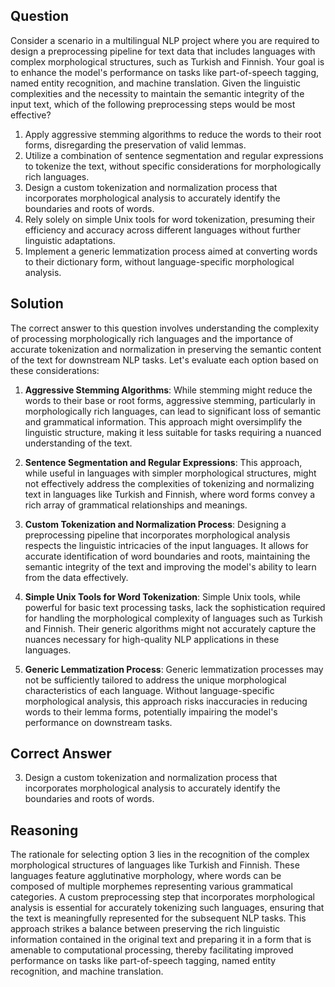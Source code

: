 ## Question
Consider a scenario in a multilingual NLP project where you are required to design a preprocessing pipeline for text data that includes languages with complex morphological structures, such as Turkish and Finnish. Your goal is to enhance the model's performance on tasks like part-of-speech tagging, named entity recognition, and machine translation. Given the linguistic complexities and the necessity to maintain the semantic integrity of the input text, which of the following preprocessing steps would be most effective?

1. Apply aggressive stemming algorithms to reduce the words to their root forms, disregarding the preservation of valid lemmas.
2. Utilize a combination of sentence segmentation and regular expressions to tokenize the text, without specific considerations for morphologically rich languages.
3. Design a custom tokenization and normalization process that incorporates morphological analysis to accurately identify the boundaries and roots of words.
4. Rely solely on simple Unix tools for word tokenization, presuming their efficiency and accuracy across different languages without further linguistic adaptations.
5. Implement a generic lemmatization process aimed at converting words to their dictionary form, without language-specific morphological analysis.

## Solution
The correct answer to this question involves understanding the complexity of processing morphologically rich languages and the importance of accurate tokenization and normalization in preserving the semantic content of the text for downstream NLP tasks. Let's evaluate each option based on these considerations:

1. **Aggressive Stemming Algorithms**: While stemming might reduce the words to their base or root forms, aggressive stemming, particularly in morphologically rich languages, can lead to significant loss of semantic and grammatical information. This approach might oversimplify the linguistic structure, making it less suitable for tasks requiring a nuanced understanding of the text.

2. **Sentence Segmentation and Regular Expressions**: This approach, while useful in languages with simpler morphological structures, might not effectively address the complexities of tokenizing and normalizing text in languages like Turkish and Finnish, where word forms convey a rich array of grammatical relationships and meanings.

3. **Custom Tokenization and Normalization Process**: Designing a preprocessing pipeline that incorporates morphological analysis respects the linguistic intricacies of the input languages. It allows for accurate identification of word boundaries and roots, maintaining the semantic integrity of the text and improving the model's ability to learn from the data effectively.

4. **Simple Unix Tools for Word Tokenization**: Simple Unix tools, while powerful for basic text processing tasks, lack the sophistication required for handling the morphological complexity of languages such as Turkish and Finnish. Their generic algorithms might not accurately capture the nuances necessary for high-quality NLP applications in these languages.

5. **Generic Lemmatization Process**: Generic lemmatization processes may not be sufficiently tailored to address the unique morphological characteristics of each language. Without language-specific morphological analysis, this approach risks inaccuracies in reducing words to their lemma forms, potentially impairing the model's performance on downstream tasks.

## Correct Answer
3. Design a custom tokenization and normalization process that incorporates morphological analysis to accurately identify the boundaries and roots of words.

## Reasoning
The rationale for selecting option 3 lies in the recognition of the complex morphological structures of languages like Turkish and Finnish. These languages feature agglutinative morphology, where words can be composed of multiple morphemes representing various grammatical categories. A custom preprocessing step that incorporates morphological analysis is essential for accurately tokenizing such languages, ensuring that the text is meaningfully represented for the subsequent NLP tasks. This approach strikes a balance between preserving the rich linguistic information contained in the original text and preparing it in a form that is amenable to computational processing, thereby facilitating improved performance on tasks like part-of-speech tagging, named entity recognition, and machine translation.